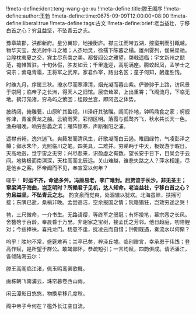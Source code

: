 !!meta-define:ident:teng-wang-ge-xu
!!meta-define:title:滕王阁序
!!meta-define:author:王勃
!!meta-define:time:0675-09-09T12:00:00+08:00
!!meta-define:liberal:true
!!meta-define:tags:古文
!!meta-define:brief:老当益壮，宁移白首之心？穷且益坚，不坠青云之志。

豫章故郡，洪都新府。星分翼轸，地接衡庐。襟三江而带五湖，控蛮荆而引瓯越。物华天宝，龙光射牛斗之墟；人杰地灵，徐孺下陈蕃之榻。雄州雾列，俊采星驰。台隍枕夷夏之交，宾主尽东南之美。都督阎公之雅望，棨戟遥临；宇文新州之懿范，襜帷暂驻。十旬休假，胜友如云；千里逢迎，高朋满座。腾蛟起凤，孟学士之词宗；紫电青霜，王将军之武库。家君作宰，路出名区；童子何知，躬逢胜饯。

时维九月，序属三秋。潦水尽而寒潭清，烟光凝而暮山紫。俨骖𬴂于上路，访风景于崇阿；临帝子之长洲，得天人之旧馆。层峦耸翠，上出重霄；飞阁流丹，下临无地。鹤汀凫渚，穷岛屿之萦回；桂殿兰宫，即冈峦之体势。

披绣闼，俯雕甍，山原旷其盈视，川泽纡其骇瞩。闾阎扑地，钟鸣鼎食之家；舸舰弥津，青雀黄龙之舳。云销雨霁，彩彻区明。落霞与孤鹜齐飞，秋水共长天一色。渔舟唱晚，响穷彭蠡之滨；雁阵惊寒，声断衡阳之浦。

遥襟甫畅，逸兴遄飞。爽籁发而清风生，纤歌凝而白云遏。睢园绿竹，气凌彭泽之樽；邺水朱华，光照临川之笔。四美具，二难并。穷睇眄于中天，极娱游于暇日。天高地迥，觉宇宙之无穷；兴尽悲来，识盈虚之有数。望长安于日下，目吴会于云间。地势极而南溟深，天柱高而北辰远。关山难越，谁悲失路之人？萍水相逢，尽是他乡之客。怀帝阍而不见，奉宣室以何年？

嗟乎！ **时运不齐，命途多舛。冯唐易老，李广难封。屈贾谊于长沙，非无圣主；窜梁鸿于海曲，岂乏明时？所赖君子见机，达人知命。老当益壮，宁移白首之心？穷且益坚，不坠青云之志。** 酌贪泉而觉爽，处涸辙以犹欢。北海虽赊，扶摇可接；东隅已逝，桑榆非晚。孟尝高洁，空余报国之情；阮籍猖狂，岂效穷途之哭！

勃，三尺微命，一介书生。无路请缨，等终军之弱冠；有怀投笔，慕宗悫之长风。舍簪笏于百龄，奉晨昏于万里。非谢家之宝树，接孟氏之芳邻。他日趋庭，叨陪鲤对；今兹捧袂，喜托龙门。杨意不逢，抚凌云而自惜；钟期既遇，奏流水以何惭？

呜乎！胜地不常，盛筵难再；兰亭已矣，梓泽丘墟。临别赠言，幸承恩于伟饯；登高作赋，是所望于群公。敢竭鄙怀，恭疏短引；一言均赋，四韵俱成。请洒潘江，各倾陆海云尔：

滕王高阁临江渚，佩玉鸣鸾罢歌舞。

画栋朝飞南浦云，珠帘暮卷西山雨。

闲云潭影日悠悠，物换星移几度秋。

阁中帝子今何在？槛外长江空自流。
